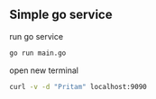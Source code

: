 ## Simple go service

run go service

```bash
go run main.go
```

open new terminal

```bash
curl -v -d "Pritam" localhost:9090
```
